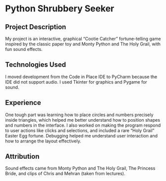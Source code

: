 # Python Shrubbery Seeker

## Project Description

My project is an interactive, graphical “Cootie Catcher” fortune-telling game inspired by the classic paper toy and Monty Python and The Holy Grail, with fun sound effects.

## Technologies Used

I moved development from the Code in Place IDE to PyCharm because the IDE did not support audio. I used Tkinter for graphics and Pygame for sound.

## Experience

One tough part was learning how to place circles and numbers precisely inside triangles, which helped me better understand how to position shapes and numbers in the interface. I also worked on making the program respond to user actions like clicks and selections, and included a rare “Holy Grail” Easter Egg fortune. Debugging helped me understand user interaction and how to arrange the layout effectively.

## Attribution

Sound effects came from Monty Python and The Holy Grail, The Princess Bride, and clips of Chris and Mehran (taken from lectures).

